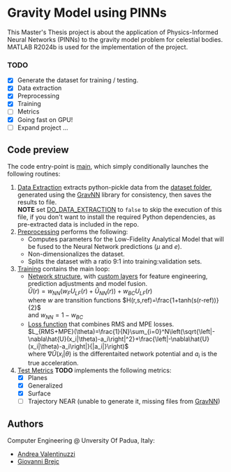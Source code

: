 # Gravity Model using PINNs
This Master's Thesis project is about the application of Physics-Informed Neural Networks (PINNs) to the gravity model problem for celestial bodies.  
MATLAB R2024b is used for the implementation of the project.

### TODO
- [x] Generate the dataset for training / testing.
- [x] Data extraction
- [x] Preprocessing
- [x] Training
- [ ] Metrics
- [x] Going fast on GPU!
- [ ] Expand project ...

## Code preview
The code entry-point is [main](./src/main.m), which simply conditionally launches the following routines:
1. [Data Extraction](./src/data/runData.m) extracts python-pickle data from the [dataset folder](./src/data/Trajectories/), generated using the [GravNN](https://github.com/MartinAstro/GravNN) library for consistency, then saves the results to file. \
   **NOTE** set [DO_DATA_EXTRACTION](./src/main.m#L10) to `false` to skip the execution of this file, if you don't want to install the required Python dependencies, as pre-extracted data is included in the repo.
2. [Preprocessing](./src/preprocessing/runPreprocessing.m) performs the following:
    - Computes parameters for the Low-Fidelity Analytical Model that will be fused to the Neural Network predictions ($\mu$ and $e$).
    - Non-dimensionalizes the dataset.
    - Splits the dataset with a ratio 9:1 into training:validation sets.
3. [Training](./src/training/runTraining.m) contains the main loop:
    - [Network structure](./src/training/+presets/+network/PINN_GM_III.m), with [custom layers](./src/training/+presets/+layer/) for feature engineering, prediction adjustments and model fusion. \
    $\hat{U}(r)=w_{NN}(w_{F}U_{LF}(r)+\hat{U}_{NN}(r))+w_{BC}U_{LF}(r)$ \
    where $w$ are transition functions $H(r,s,ref)=\frac{1+tanh(s(r-ref))}{2}$ \
    and $w_{NN}=1-w_{BC}$
    - [Loss function](./src/training/+presets/+loss/PINN_GM_III.m) that combines RMS and MPE losses. \
    $L_{RMS+MPE}(\theta)=\frac{1}{N}\sum_{i=0}^N\left(\sqrt{\left|-\nabla\hat{U}(x_i|\theta)-a_i\right|^2}+\frac{\left|-\nabla\hat{U}(x_i|\theta)-a_i\right|}{|a_i|}\right)$ \
    where $\nabla\hat{U}(x_i|\theta)$ is the differentaited network potential and $a_i$ is the true acceleration.
4. [Test Metrics](./src/test/runTest.m) **TODO** implements the following metrics:
    - [x] Planes
    - [x] Generalized
    - [x] Surface
    - [ ] Trajectory NEAR (unable to generate it, missing files from [GravNN](https://github.com/MartinAstro/GravNN))
 
## Authors
Computer Engineering @ Unversity Of Padua, Italy:
- [Andrea Valentinuzzi](github.com/akappakappa)
- [Giovanni Brejc](github.com/Govawi)